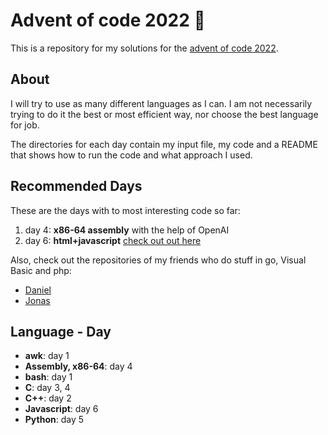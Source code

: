 # Advent of code 2022 :christmas_tree:
This is a repository for my solutions for the [advent of code 2022](https://adventofcode.com/2022).

## About
I will try to use as many different languages as I can.
I am not necessarily trying to do it the best or most efficient way, nor choose the best language for job.

The directories for each day contain my input file, my code and a README that shows how to run the code and what approach I used.

## Recommended Days
These are the days with to most interesting code so far:
1. day 4: **x86-64 assembly** with the help of OpenAI
2. day 6: **html+javascript** [check out out here](https://quintern.xyz/advent22/day6.html)

Also, check out the repositories of my friends who do stuff in go, Visual Basic and php:
- [Daniel](https://git.quintern.xyz/TheShinyMelon/AOC_2022)
- [Jonas](https://github.com/JonasBordewick/advent_of_code_2022)

## Language - Day
- **awk**: day 1
- **Assembly, x86-64**: day 4
- **bash**: day 1 
- **C**: day 3, 4
- **C++**: day 2
- **Javascript**: day 6
- **Python**: day 5
